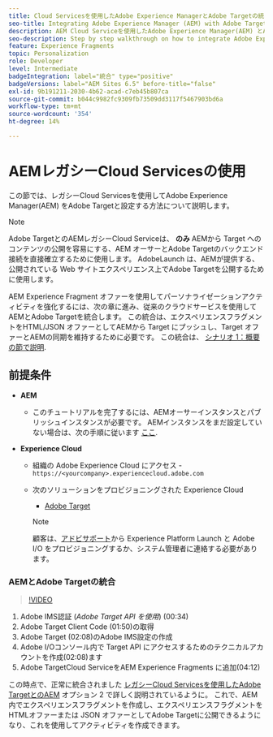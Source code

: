 ```yaml
---
title: Cloud Servicesを使用したAdobe Experience ManagerとAdobe Targetの統合
seo-title: Integrating Adobe Experience Manager (AEM) with Adobe Target using Legacy Cloud Services
description: AEM Cloud Serviceを使用したAdobe Experience Manager(AEM) とAdobe Targetの統合方法に関する詳しい手順
seo-description: Step by step walkthrough on how to integrate Adobe Experience Manager (AEM) with Adobe Target using AEM Cloud Service
feature: Experience Fragments
topic: Personalization
role: Developer
level: Intermediate
badgeIntegration: label="統合" type="positive"
badgeVersions: label="AEM Sites 6.5" before-title="false"
exl-id: 9b191211-2030-4b62-acad-c7eb45b807ca
source-git-commit: b044c9982fc9309fb73509dd3117f5467903bd6a
workflow-type: tm+mt
source-wordcount: '354'
ht-degree: 14%

---
```


# AEMレガシーCloud Servicesの使用

この節では、レガシーCloud Servicesを使用してAdobe Experience Manager(AEM) をAdobe Targetと設定する方法について説明します。

>[!NOTE]
>
> Adobe TargetとのAEMレガシーCloud Serviceは、 **のみ** AEMから Target へのコンテンツの公開を容易にする、AEM オーサーとAdobe Targetのバックエンド接続を直接確立するために使用します。 AdobeLaunch は、AEMが提供する、公開されている Web サイトエクスペリエンス上でAdobe Targetを公開するために使用します。

AEM Experience Fragment オファーを使用してパーソナライゼーションアクティビティを強化するには、次の章に進み、従来のクラウドサービスを使用してAEMとAdobe Targetを統合します。 この統合は、エクスペリエンスフラグメントをHTML/JSON オファーとしてAEMから Target にプッシュし、Target オファーとAEMの同期を維持するために必要です。 この統合は、 [シナリオ 1：概要の節で説明](./overview.md#personalization-using-aem-experience-fragment).

## 前提条件

* **AEM**

   * このチュートリアルを完了するには、AEMオーサーインスタンスとパブリッシュインスタンスが必要です。 AEMインスタンスをまだ設定していない場合は、次の手順に従います [ここ](./implementation.md#set-up-aem).

* **Experience Cloud**
   * 組織の Adobe Experience Cloud にアクセス - `https://<yourcompany>.experiencecloud.adobe.com`
   * 次のソリューションをプロビジョニングされた Experience Cloud
      * [Adobe Target](https://experiencecloud.adobe.com)

     >[!NOTE]
     >
     > 顧客は、[アドビサポート](https://helpx.adobe.com/jp/contact/enterprise-support.ec.html)から Experience Platform Launch と Adobe I/O をプロビジョニングするか、システム管理者に連絡する必要があります。

### AEMとAdobe Targetの統合

>[!VIDEO](https://video.tv.adobe.com/v/28428?quality=12&learn=on)

1. Adobe IMS認証 (*Adobe Target API を使用*) (00:34)
2. Adobe Target Client Code (01:50)の取得
3. Adobe Target (02:08)のAdobe IMS設定の作成
4. Adobe I/Oコンソール内で Target API にアクセスするためのテクニカルアカウントを作成(02:08)ます
5. Adobe TargetCloud ServiceをAEM Experience Fragments に追加(04:12)

この時点で、正常に統合されました [レガシーCloud Servicesを使用したAdobe TargetとのAEM](./using-aem-cloud-services.md#integrating-aem-target-options) オプション 2 で詳しく説明されているように。 これで、AEM内でエクスペリエンスフラグメントを作成し、エクスペリエンスフラグメントをHTMLオファーまたは JSON オファーとしてAdobe Targetに公開できるようになり、これを使用してアクティビティを作成できます。
